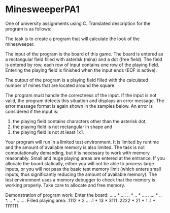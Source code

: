 # MinesweeperPA1

One of university assignments using C. Translated description for the program is as follows: 

The task is to create a program that will calculate the look of the minesweeper.

The input of the program is the board of this game. The board is entered as a rectangular field filled with asterisk (mina) and a dot (free field). The field is entered by row, each row of input contains one row of the playing field. Entering the playing field is finished when the input ends (EOF is active).

The output of the program is a playing field filled with the calculated number of mines that are located around the square.

The program must handle the correctness of the input. If the input is not valid, the program detects this situation and displays an error message. The error message format is again shown in the samples below. An error is considered if the input is:

1) the playing field contains characters other than the asterisk dot,
2) the playing field is not rectangular in shape and
3) the playing field is not at least 1x1.

Your program will run in a limited test environment. It is limited by runtime and the amount of available memory is also limited. The task is not computationally demanding, but it is necessary to work with memory reasonably. Small and huge playing areas are entered at the entrance. If you allocate the board statically, either you will not be able to process large inputs, or you will not pass the basic test memory limit (which enters small inputs, thus significantly reducing the amount of available memory). The test environment uses a memory debugger to check that the memory is working properly. Take care to allocate and free memory.

Demonstration of program work:
Enter the board:
 ..... * ....
 .. * .. * ....
 ..... * .. *.
 .. * .......
Filled playing area: 
 .1112 * 2 ... 
 .1 * 13 * 3111 
 .2222 * 21 * 1 
 .1 * 1111111
